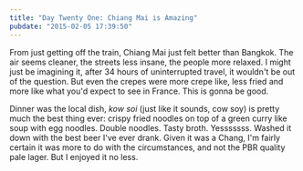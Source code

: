 ```yaml
---
title: "Day Twenty One: Chiang Mai is Amazing"
pubdate: "2015-02-05 17:39:50"
---
```


From just getting off the train, Chiang Mai just felt better than Bangkok. The air seems cleaner, the streets less insane, the people more relaxed. I might just be imagining it, after 34 hours of uninterrupted travel, it wouldn't be out of the question. But even the crepes were more crepe like, less fried and more like what you'd expect to see in France. This is gonna be good.

Dinner was the local dish, *kow soi* (just like it sounds, cow soy) is pretty much the best thing ever: crispy fried noodles on top of a green curry like soup with egg noodles. Double noodles. Tasty broth. Yesssssss. Washed it down with the best beer I've ever drank. Given it was a Chang, I'm fairly certain it was more to do with the circumstances, and not the PBR quality pale lager. But I enjoyed it no less.